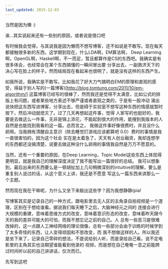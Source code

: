 ```yaml
---
last_updated: 2015-12-03
---
```


当然是因为懒 :)

诶…其实说起来还有一些别的原因，或者说是借口吧

有时候我会觉得，与其说我是因为懒而不想写博客，还不如说是不敢写。现在每天都接触很多新的东西，这学期到现在，什么LDA啊，EM算法啊，
Deep Learning啊，OpenGL啊，Haskell啊，不一而足，暂且都算作是CS的东西吧。我确实是有很多体会，也经常会在某个东西搞懂的一瞬间冒出要
分享出去，一副救济天下的决心写在脸上的样子。然而结局现在看起来也很明了，就是没有这样的东西产生。

如我所说，我确实是不敢写。比如我花了好大力气搞明白EM的原理和直观的感受，得益于别人写的(一篇博客)[http://blog.tomtung.com/2011/10/em-algorithm/]
这篇博客已经写的很棒了，然而我还是觉得不太满意，比如公式的排版上有问题，或者某些地方表述不够严谨或者直观之类的，于是有一股冲动
涌出说快把这东西写进博客，分享出去，但是碍于实验室不想写这种东西的情感就暂时按下，然后冲动就熄灭了。过了几天再想起这件事，觉得
人家写的也挺好的，我要是去做这么一件事，无非是锦上添花，不能起到很大的作用，能搜到我版本的人自然是也能找到我看的这一篇。总而言之，
我做这件事好像很费时，并且没什么卵用。当我拥有清醒自主意识（除去睡觉打游戏应该都算吧 0.0）费时的事情是我一直很害怕的，因为这个社会
实在是太着急了，天天有人创业融资，我却连想学的东西都还没搞清楚，说要去做这种没什么卵用的事情我自然是万万不愿意的。

当然，还有一个重要的原因，在Deep Learning，Topic Model这些东西上体现得更明显，就是我自己的理解深度决定了我不能写出一篇很好的总结。
我可以想象到，最后出来的东西要么是一顿胡扯加上几句稍微深刻的intuitive的理解，要么是重复别人说过的话，从这个意义上讲，我还是不愿意
写这么一篇东西来讲那么一个主题。

然而现在我在干嘛呢，为什么又坐下来敲出这些字？因为我想静静(pia!

写博客其实是记录自己的一种方式，跟电影里去无人区的主角录自拍视频是一个道理，区别在于想给谁看。据说我们每天睡下之后，大脑神经元之间的
连接会进行大规模的重建，意味着思维方式的改变，意味着意识形态的改变，意味着昨天跟今天的我的差异可能大的可怕，而我不想忘记之前的自己。人
总有一些恶习是很难改掉的，这一点跟人工神经网络的理论很像，总有一些部分会由于训练的时候学到了太多奇怪的东西，让人变得顽固和不思改变，而
我不想做这样的人。所以我还是坐下来了，记录自己零碎的想法，不是说给别人听，而是录给自己看。说不定电影里的主角其实也没期望谁能看到他录的
视频，而是想在自己奄奄一息之前能跨过时间听以前的自己讲讲话，仅次而已。

先写到这吧
